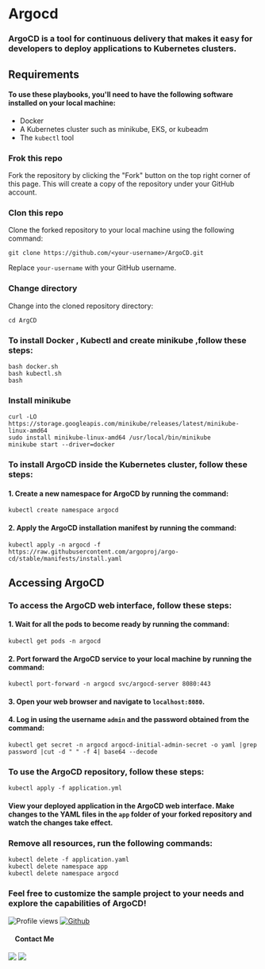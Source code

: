 # Argocd

### ArgoCD is a tool for continuous delivery that makes it easy for developers to deploy applications to Kubernetes clusters.

## Requirements

#### To use these playbooks, you'll need to have the following software installed on your local machine:

- Docker
- A Kubernetes cluster such as minikube, EKS, or kubeadm
- The `kubectl` tool

### Frok this repo

Fork the repository by clicking the "Fork" button on the top right corner of this page. This will create a copy of the repository under your GitHub account.

### Clon this repo

Clone the forked repository to your local machine using the following command:

```
git clone https://github.com/<your-username>/ArgoCD.git
```

Replace `your-username` with your GitHub username.

### Change directory

Change into the cloned repository directory:

`cd ArgCD`

### To install Docker , Kubectl and create minikube ,follow these steps:

```
bash docker.sh
bash kubectl.sh
bash
```

### Install minikube

```
curl -LO https://storage.googleapis.com/minikube/releases/latest/minikube-linux-amd64
sudo install minikube-linux-amd64 /usr/local/bin/minikube
minikube start --driver=docker
```

### To install ArgoCD inside the Kubernetes cluster, follow these steps:

#### 1. Create a new namespace for ArgoCD by running the command:

```
kubectl create namespace argocd
```

#### 2. Apply the ArgoCD installation manifest by running the command:

```
kubectl apply -n argocd -f https://raw.githubusercontent.com/argoproj/argo-cd/stable/manifests/install.yaml
```

## Accessing ArgoCD

### To access the ArgoCD web interface, follow these steps:

#### 1. Wait for all the pods to become ready by running the command:

```
kubectl get pods -n argocd
```

#### 2. Port forward the ArgoCD service to your local machine by running the command:

```
kubectl port-forward -n argocd svc/argocd-server 8080:443
```

#### 3. Open your web browser and navigate to `localhost:8080`.

#### 4. Log in using the username `admin` and the password obtained from the command:

```
kubectl get secret -n argocd argocd-initial-admin-secret -o yaml |grep password |cut -d " " -f 4| base64 --decode
```

### To use the ArgoCD repository, follow these steps:

```
kubectl apply -f application.yml
```

#### View your deployed application in the ArgoCD web interface. Make changes to the YAML files in the `app` folder of your forked repository and watch the changes take effect.

### Remove all resources, run the following commands:

```
kubectl delete -f application.yaml
kubectl delete namespace app
kubectl delete namespace argocd
```

### Feel free to customize the sample project to your needs and explore the capabilities of ArgoCD!

![Profile views](https://komarev.com/ghpvc/?username=Mohmed3del&label=Profile%20views&color=0e75b6&style=flat)
[![Github](https://img.shields.io/github/followers/Mohmed3del?label=Follow&style=social)](https://github.com/Mohmed3del)

<h4><img src="https://media.giphy.com/media/5WJ6SOKeNKrSzblU4R/giphy.gif" width=10> Contact Me</h4>
<a href="https://www.linkedin.com/in/mohmed3adel/"><img src="https://img.shields.io/badge/-LinkedIn-0077B5?style=for-the-badge&logo=Linkedin&logoColor=white"/></a>
<a href="mailto:mohmed3del1@gmail.com" target="_blank"><img src="https://img.shields.io/badge/-GMail-0077B5?style=for-the-badge&logo=gmail&logoColor=white"/></a>
<br/><br/>
